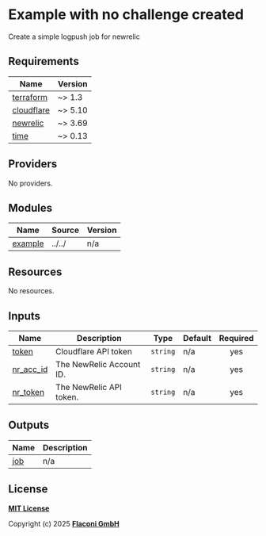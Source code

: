 # Example with no challenge created

Create a simple logpush job for newrelic

<!-- BEGINNING OF PRE-COMMIT-TERRAFORM DOCS HOOK -->
## Requirements

| Name | Version |
|------|---------|
| <a name="requirement_terraform"></a> [terraform](#requirement\_terraform) | ~> 1.3 |
| <a name="requirement_cloudflare"></a> [cloudflare](#requirement\_cloudflare) | ~> 5.10 |
| <a name="requirement_newrelic"></a> [newrelic](#requirement\_newrelic) | ~> 3.69 |
| <a name="requirement_time"></a> [time](#requirement\_time) | ~> 0.13 |

## Providers

No providers.

## Modules

| Name | Source | Version |
|------|--------|---------|
| <a name="module_example"></a> [example](#module\_example) | ../../ | n/a |

## Resources

No resources.

## Inputs

| Name | Description | Type | Default | Required |
|------|-------------|------|---------|:--------:|
| <a name="input_token"></a> [token](#input\_token) | Cloudflare API token | `string` | n/a | yes |
| <a name="input_nr_acc_id"></a> [nr\_acc\_id](#input\_nr\_acc\_id) | The NewRelic Account ID. | `string` | n/a | yes |
| <a name="input_nr_token"></a> [nr\_token](#input\_nr\_token) | The NewRelic API token. | `string` | n/a | yes |

## Outputs

| Name | Description |
|------|-------------|
| <a name="output_job"></a> [job](#output\_job) | n/a |

<!-- END OF PRE-COMMIT-TERRAFORM DOCS HOOK -->

## License

**[MIT License](LICENSE)**

Copyright (c) 2025 **[Flaconi GmbH](https://github.com/flaconi)**
